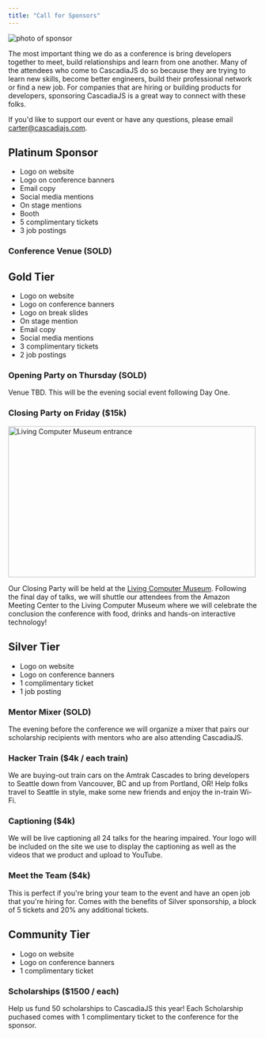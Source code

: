 ```yaml
---
title: "Call for Sponsors"
---
```

![photo of sponsor](/cjs2016-sponsor.jpg)

The most important thing we do as a conference is bring developers together to meet, build relationships and learn from one another. Many of the attendees who come to CascadiaJS do so because they are trying to learn new skills, become better engineers, build their professional network or find a new job. For companies that are hiring or building products for developers, sponsoring CascadiaJS is a great way to connect with these folks.

If you'd like to support our event or have any questions, please email carter@cascadiajs.com. 

## Platinum Sponsor

* Logo on website
* Logo on conference banners
* Email copy
* Social media mentions
* On stage mentions
* Booth
* 5 complimentary tickets
* 3 job postings

### Conference Venue (SOLD)

## Gold Tier

* Logo on website
* Logo on conference banners
* Logo on break slides
* On stage mention
* Email copy
* Social media mentions
* 3 complimentary tickets
* 2 job postings

### Opening Party on Thursday (SOLD)

Venue TBD. This will be the evening social event following Day One.

### Closing Party on Friday ($15k)

<img src="/livingcomputers.jpg" alt="Living Computer Museum entrance" height="305px" width="500px"/>

Our Closing Party will be held at the [Living Computer Museum](https://livingcomputers.org). Following the final day of talks, we will shuttle our attendees from the Amazon Meeting Center to the Living Computer Museum where we will celebrate the conclusion the conference with food, drinks and hands-on interactive technology!

## Silver Tier

* Logo on website
* Logo on conference banners
* 1 complimentary ticket
* 1 job posting

### Mentor Mixer (SOLD)

The evening before the conference we will organize a mixer that pairs our scholarship recipients with mentors who are also attending CascadiaJS. 

### Hacker Train ($4k / each train)

We are buying-out train cars on the Amtrak Cascades to bring developers to Seattle down from Vancouver, BC and up from Portland, OR! Help folks travel to Seattle in style, make some new friends and enjoy the in-train Wi-Fi. 

### Captioning ($4k)

We will be live captioning all 24 talks for the hearing impaired. Your logo will be included on the site we use to display the captioning as well as the videos that we product and upload to YouTube. 

### Meet the Team ($4k)

This is perfect if you're bring your team to the event and have an open job that you're hiring for. Comes with the benefits of Silver sponsorship, a block of 5 tickets and 20% any additional tickets.

## Community Tier

* Logo on website
* Logo on conference banners
* 1 complimentary ticket

### Scholarships ($1500 / each)

Help us fund 50 scholarships to CascadiaJS this year! Each Scholarship puchased comes with 1 complimentary ticket to the conference for the sponsor.



